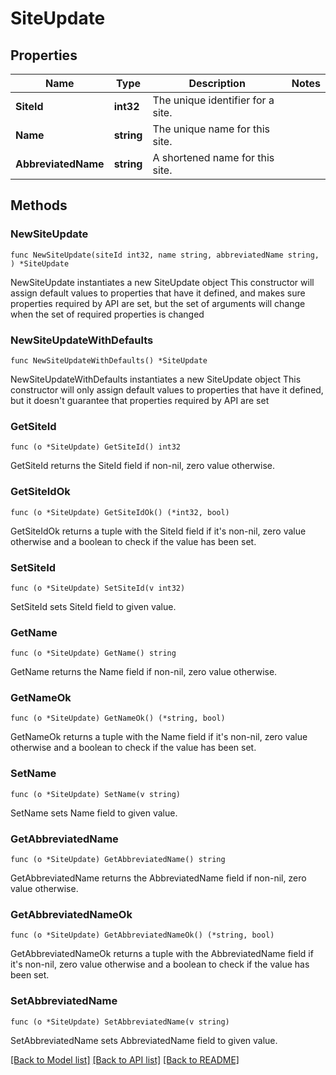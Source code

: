 # SiteUpdate

## Properties

Name | Type | Description | Notes
------------ | ------------- | ------------- | -------------
**SiteId** | **int32** | The unique identifier for a site. | 
**Name** | **string** | The unique name for this site. | 
**AbbreviatedName** | **string** | A shortened name for this site. | 

## Methods

### NewSiteUpdate

`func NewSiteUpdate(siteId int32, name string, abbreviatedName string, ) *SiteUpdate`

NewSiteUpdate instantiates a new SiteUpdate object
This constructor will assign default values to properties that have it defined,
and makes sure properties required by API are set, but the set of arguments
will change when the set of required properties is changed

### NewSiteUpdateWithDefaults

`func NewSiteUpdateWithDefaults() *SiteUpdate`

NewSiteUpdateWithDefaults instantiates a new SiteUpdate object
This constructor will only assign default values to properties that have it defined,
but it doesn't guarantee that properties required by API are set

### GetSiteId

`func (o *SiteUpdate) GetSiteId() int32`

GetSiteId returns the SiteId field if non-nil, zero value otherwise.

### GetSiteIdOk

`func (o *SiteUpdate) GetSiteIdOk() (*int32, bool)`

GetSiteIdOk returns a tuple with the SiteId field if it's non-nil, zero value otherwise
and a boolean to check if the value has been set.

### SetSiteId

`func (o *SiteUpdate) SetSiteId(v int32)`

SetSiteId sets SiteId field to given value.


### GetName

`func (o *SiteUpdate) GetName() string`

GetName returns the Name field if non-nil, zero value otherwise.

### GetNameOk

`func (o *SiteUpdate) GetNameOk() (*string, bool)`

GetNameOk returns a tuple with the Name field if it's non-nil, zero value otherwise
and a boolean to check if the value has been set.

### SetName

`func (o *SiteUpdate) SetName(v string)`

SetName sets Name field to given value.


### GetAbbreviatedName

`func (o *SiteUpdate) GetAbbreviatedName() string`

GetAbbreviatedName returns the AbbreviatedName field if non-nil, zero value otherwise.

### GetAbbreviatedNameOk

`func (o *SiteUpdate) GetAbbreviatedNameOk() (*string, bool)`

GetAbbreviatedNameOk returns a tuple with the AbbreviatedName field if it's non-nil, zero value otherwise
and a boolean to check if the value has been set.

### SetAbbreviatedName

`func (o *SiteUpdate) SetAbbreviatedName(v string)`

SetAbbreviatedName sets AbbreviatedName field to given value.



[[Back to Model list]](../README.md#documentation-for-models) [[Back to API list]](../README.md#documentation-for-api-endpoints) [[Back to README]](../README.md)


